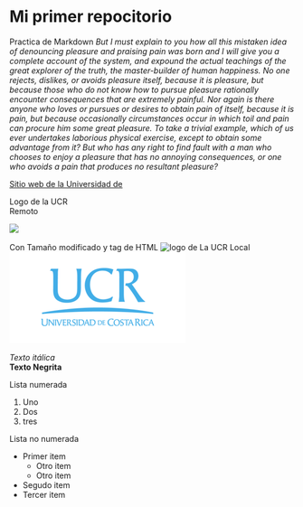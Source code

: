 # Mi primer repocitorio
Practica de Markdown
*But I must explain to you how all this mistaken idea of denouncing pleasure and praising pain was born and I will give you a complete account of the system, and expound the actual teachings of the great explorer of the truth, the master-builder of human happiness. No one rejects, dislikes, or avoids pleasure itself, because it is pleasure, but because those who do not know how to pursue pleasure rationally encounter consequences that are extremely painful. Nor again is there anyone who loves or pursues or desires to obtain pain of itself, because it is pain, but because occasionally circumstances occur in which toil and pain can procure him some great pleasure. To take a trivial example, which of us ever undertakes laborious physical exercise, except to obtain some advantage from it? But who has any right to find fault with a man who chooses to enjoy a pleasure that has no annoying consequences, or one who avoids a pain that produces no resultant pleasure?*


[Sitio web de la Universidad de](https://www.ucr.ac.cr/)

Logo de la UCR  
Remoto  

![](https://accionsocial.ucr.ac.cr/sites/default/files/herramienta/imagenes/2020-12/firma-promocional-con-texto-negro.png)  

Con Tamaño modificado y tag de HTML
 <img src="https://accionsocial.ucr.ac.cr/sites/default/files/herramienta/imagenes/2020-12/firma-promocional-con-texto-negro.png" alt="logo de La UCR" width="624" height="322"> 
Local  
![](firma-ucr-ico.png)

*Texto itálica*  
**Texto Negrita**  

Lista numerada  
1. Uno
2. Dos
3. tres

Lista no numerada 

- Primer item
   - Otro item
   - Otro item
- Segudo item
- Tercer item
